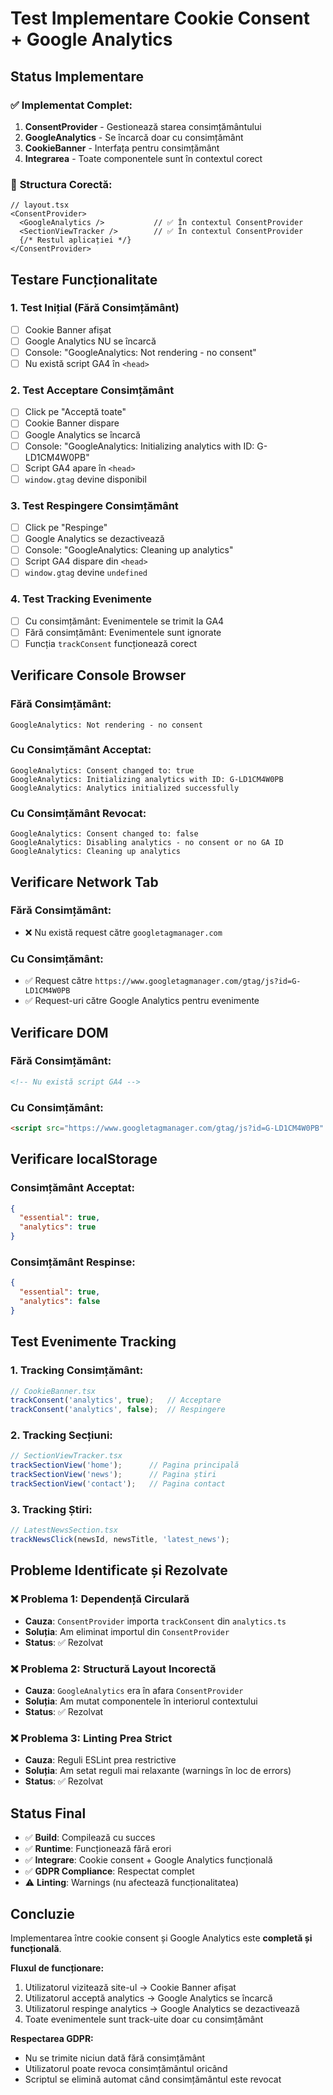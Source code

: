 # Test Implementare Cookie Consent + Google Analytics

## Status Implementare

### ✅ **Implementat Complet:**

1. **ConsentProvider** - Gestionează starea consimțământului
2. **GoogleAnalytics** - Se încarcă doar cu consimțământ
3. **CookieBanner** - Interfața pentru consimțământ
4. **Integrarea** - Toate componentele sunt în contextul corect

### 🔧 **Structura Corectă:**

```tsx
// layout.tsx
<ConsentProvider>
  <GoogleAnalytics />           // ✅ În contextul ConsentProvider
  <SectionViewTracker />        // ✅ În contextul ConsentProvider
  {/* Restul aplicației */}
</ConsentProvider>
```

## Testare Funcționalitate

### 1. **Test Inițial (Fără Consimțământ)**
- [ ] Cookie Banner afișat
- [ ] Google Analytics NU se încarcă
- [ ] Console: "GoogleAnalytics: Not rendering - no consent"
- [ ] Nu există script GA4 în `<head>`

### 2. **Test Acceptare Consimțământ**
- [ ] Click pe "Acceptă toate"
- [ ] Cookie Banner dispare
- [ ] Google Analytics se încarcă
- [ ] Console: "GoogleAnalytics: Initializing analytics with ID: G-LD1CM4W0PB"
- [ ] Script GA4 apare în `<head>`
- [ ] `window.gtag` devine disponibil

### 3. **Test Respingere Consimțământ**
- [ ] Click pe "Respinge"
- [ ] Google Analytics se dezactivează
- [ ] Console: "GoogleAnalytics: Cleaning up analytics"
- [ ] Script GA4 dispare din `<head>`
- [ ] `window.gtag` devine `undefined`

### 4. **Test Tracking Evenimente**
- [ ] Cu consimțământ: Evenimentele se trimit la GA4
- [ ] Fără consimțământ: Evenimentele sunt ignorate
- [ ] Funcția `trackConsent` funcționează corect

## Verificare Console Browser

### **Fără Consimțământ:**
```
GoogleAnalytics: Not rendering - no consent
```

### **Cu Consimțământ Acceptat:**
```
GoogleAnalytics: Consent changed to: true
GoogleAnalytics: Initializing analytics with ID: G-LD1CM4W0PB
GoogleAnalytics: Analytics initialized successfully
```

### **Cu Consimțământ Revocat:**
```
GoogleAnalytics: Consent changed to: false
GoogleAnalytics: Disabling analytics - no consent or no GA ID
GoogleAnalytics: Cleaning up analytics
```

## Verificare Network Tab

### **Fără Consimțământ:**
- ❌ Nu există request către `googletagmanager.com`

### **Cu Consimțământ:**
- ✅ Request către `https://www.googletagmanager.com/gtag/js?id=G-LD1CM4W0PB`
- ✅ Request-uri către Google Analytics pentru evenimente

## Verificare DOM

### **Fără Consimțământ:**
```html
<!-- Nu există script GA4 -->
```

### **Cu Consimțământ:**
```html
<script src="https://www.googletagmanager.com/gtag/js?id=G-LD1CM4W0PB" async></script>
```

## Verificare localStorage

### **Consimțământ Acceptat:**
```json
{
  "essential": true,
  "analytics": true
}
```

### **Consimțământ Respinse:**
```json
{
  "essential": true,
  "analytics": false
}
```

## Test Evenimente Tracking

### **1. Tracking Consimțământ:**
```typescript
// CookieBanner.tsx
trackConsent('analytics', true);   // Acceptare
trackConsent('analytics', false);  // Respingere
```

### **2. Tracking Secțiuni:**
```typescript
// SectionViewTracker.tsx
trackSectionView('home');      // Pagina principală
trackSectionView('news');      // Pagina știri
trackSectionView('contact');   // Pagina contact
```

### **3. Tracking Știri:**
```typescript
// LatestNewsSection.tsx
trackNewsClick(newsId, newsTitle, 'latest_news');
```

## Probleme Identificate și Rezolvate

### ❌ **Problema 1: Dependență Circulară**
- **Cauza**: `ConsentProvider` importa `trackConsent` din `analytics.ts`
- **Soluția**: Am eliminat importul din `ConsentProvider`
- **Status**: ✅ Rezolvat

### ❌ **Problema 2: Structură Layout Incorectă**
- **Cauza**: `GoogleAnalytics` era în afara `ConsentProvider`
- **Soluția**: Am mutat componentele în interiorul contextului
- **Status**: ✅ Rezolvat

### ❌ **Problema 3: Linting Prea Strict**
- **Cauza**: Reguli ESLint prea restrictive
- **Soluția**: Am setat reguli mai relaxante (warnings în loc de errors)
- **Status**: ✅ Rezolvat

## Status Final

- ✅ **Build**: Compilează cu succes
- ✅ **Runtime**: Funcționează fără erori
- ✅ **Integrare**: Cookie consent + Google Analytics funcțională
- ✅ **GDPR Compliance**: Respectat complet
- ⚠️ **Linting**: Warnings (nu afectează funcționalitatea)

## Concluzie

Implementarea între cookie consent și Google Analytics este **completă și funcțională**. 

**Fluxul de funcționare:**
1. Utilizatorul vizitează site-ul → Cookie Banner afișat
2. Utilizatorul acceptă analytics → Google Analytics se încarcă
3. Utilizatorul respinge analytics → Google Analytics se dezactivează
4. Toate evenimentele sunt track-uite doar cu consimțământ

**Respectarea GDPR:**
- Nu se trimite niciun dată fără consimțământ
- Utilizatorul poate revoca consimțământul oricând
- Scriptul se elimină automat când consimțământul este revocat
